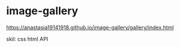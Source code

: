 # image-gallery

https://anastasia19141918.github.io/image-gallery/gallery/index.html

skil:
css
html
API
